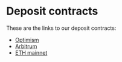 # Deposit contracts

These are the links to our deposit contracts:

* [Optimism](https://optimistic.etherscan.io/address/0xfff4a34925301d231ddf42b871c3b199c1e80584)
* [Arbitrum](https://arbiscan.io/address/0x80d40e32fad8be8da5c6a42b8af1e181984d137c)
* [ETH mainnet](https://etherscan.io/address/0x4082c9647c098a6493fb499eae63b5ce3259c574#tokentxns)
